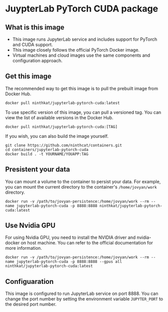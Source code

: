 # JuypterLab PyTorch CUDA package

## What is this image
* This image runs JupyterLab service and includes support for PyTorch and CUDA support.
* This image closely follows the official PyTorch Docker image.
* Virtual machines and cloud images use the same components and configuration approach. 

## Get this image
The recommended way to get this image is to pull the prebuilt image from Docker Hub.

```
docker pull ninthkat/jupyterlab-pytorch-cuda:latest
```

To use specific version of this image, you can pull a versioned tag. You can view the list of available versions in the Docker Hub.
```
docker pull ninthkat/jupyterlab-pytorch-cuda:[TAG]
```

If you wish, you can also build the image yourself.
```
git clone https://github.com/ninthcat/containers.git
cd containers/jupyterlab-pytorch-cuda
docker build . -t YOURNAME/YOUAPP:TAG
```

## Presistent your data
You can mount a volume to the container to persist your data. For example, you can mount the current directory to the container's `/home/jovyan/work` directory.

```
docker run -v /path/to/jovyan-persistence:/home/jovyan/work --rm --name jupyterlab-pytorch-cuda -p 8888:8888 ninthkat/jupyterlab-pytorch-cuda:latest
```

## Use Nvidia GPU
For using Nvidia GPU, you need to install the NVIDIA driver and nvidia-docker on host machine. You can refer to the official documentation for more information.
```
docker run -v /path/to/jovyan-persistence:/home/jovyan/work --rm --name jupyterlab-pytorch-cuda -p 8888:8888 --gpus all ninthkat/jupyterlab-pytorch-cuda:latest
```

## Configuaration
This image is configured to run JupyterLab service on port 8888. You can change the port number by setting the environment variable `JUPYTER_PORT` to the desired port number.
